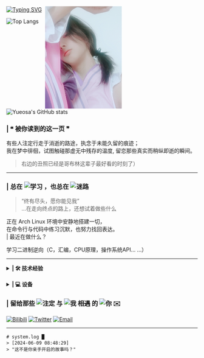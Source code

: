 <a href="#">
  <img src="https://readme-typing-svg.herokuapp.com?font=ZCOOL+XiaoWei&size=26&pause=1000&duration=10000&color=BB5FBF&width=700&lines=Find+Me+...+Your+End+...+My+Origin+...+–+Sakura" alt="Typing SVG" />
</a>

<img align="right" src="https://raw.githubusercontent.com/Yueosa/Yueosa/main/Sakurya0v0.jpg" width="40%" style="margin-right: 200px;"/>

![Top Langs](https://github-readme-stats.vercel.app/api/top-langs/?username=Yueosa&layout=compact&theme=rose_pine)

![Yueosa's GitHub stats](https://github-readme-stats.vercel.app/api?username=Yueosa&show_icons=true&theme=catppuccin_latte)

### | ❝ 被你读到的这一页 ❞

有些人注定行走于消逝的路途，执念于未能久留的痕迹；  
我在梦中徘徊，试图触碰那虚无中残存的温度, 留恋那些真实而稍纵即逝的瞬间。

> 右边的丑照已经是哥布林这辈子最好看的时刻了）

---

### | 总在 ![学习](https://img.shields.io/badge/学习-000000?style=flat-square&labelColor=ffffff&color=000000) ，也总在 ![迷路](https://img.shields.io/badge/迷路-e91e63?style=flat-square&labelColor=ffffff&color=e91e63)
> “终有尽头，愿你能见我”  
...在走向终点的路上，还想试着做些什么  

正在 Arch Linux 环境中安静地搭建一切，  
在命令行与代码中练习沉默，也努力找回表达。  
| 最近在做什么？

学习二进制逆向（C，汇编，CPU原理，操作系统API… …）

---

<details>
<summary><strong>| 🛠️ 技术经验</strong></summary>

> 有经验不等于精通(学的越多, 其实学的越少)

### | 🧾 Languages
[![My Skills](https://skillicons.dev/icons?i=python,java&theme=light)](https://skillicons.dev)  
[![My Skills](https://skillicons.dev/icons?i=html,css,js,bash,md&theme=light)](https://skillicons.dev)  
[![My Skills](https://skillicons.dev/icons?i=ts,scss&theme=light)](https://skillicons.dev)

### | 🔧 Frameworks & Tools
[![My Skills](https://skillicons.dev/icons?i=flask,vscode,pycharm,vim,git&theme=light)](https://skillicons.dev)  
[![My Skills](https://skillicons.dev/icons?i=nuxt,fastapi&theme=light)](https://skillicons.dev)  
<img src="https://img.shields.io/badge/Streamlit-FF4B4B?style=flat&logo=streamlit&logoColor=white" height="28" />

### | 📚 Libraries & Packages
[![My Skills](https://skillicons.dev/icons?i=pytorch,opencv,selenium&theme=light)](https://skillicons.dev)  
<img src="https://img.shields.io/badge/Matplotlib-11557C?style=flat&logo=plotly&logoColor=white" height="28" />  <img src="https://img.shields.io/badge/BeautifulSoup-004C3F?style=flat&logo=python&logoColor=white" height="28" />  <img src="https://img.shields.io/badge/pandas-150458?style=flat&logo=pandas&logoColor=white" height="28" />  <img src="https://img.shields.io/badge/numpy-013243?style=flat&logo=numpy&logoColor=white" height="28" />

### | 🖼️ Web & Deployment
[![My Skills](https://skillicons.dev/icons?i=nginx,vue,nodejs,npm,pnpm&theme=light)](https://skillicons.dev)

### | ☁️ Environment & Systems
[![My Skills](https://skillicons.dev/icons?i=arch,ubuntu,linux,windows&theme=light)](https://skillicons.dev)

### | 💾 Databases & Services
[![My Skills](https://skillicons.dev/icons?i=github,mysql,sqlite,postgres&theme=light)](https://skillicons.dev)  

</details>


<br>
<details>
    <summary><strong>| 💻 设备</strong></summary>

[![Intel](https://img.shields.io/badge/Intel_Core_i5--12450H-0071C5?style=flat-square&logo=intel&logoColor=white)](https://www.intel.com) [![NVIDIA](https://img.shields.io/badge/RTX_4060_Laptop-76B900?style=flat-square&logo=nvidia&logoColor=white)](https://www.nvidia.com) [![RAM](https://img.shields.io/badge/16GB-RAM-555555?style=flat-square&logo=gnubash&logoColor=white)]()

### | 🧠 开发环境

[![Arch](https://img.shields.io/badge/Arch_Linux-1793D1?style=flat-square&logo=archlinux&logoColor=white)](https://archlinux.org) [![KDE](https://img.shields.io/badge/KDE_Plasma-1D99F3?style=flat-square&logo=kde&logoColor=white)](https://kde.org/plasma-desktop/) [![VMware](https://img.shields.io/badge/VMware-607078?style=flat-square&logo=vmware&logoColor=white)](https://www.vmware.com)

---

### | 🎮 日常游戏系统

[![Windows 11](https://img.shields.io/badge/Windows_11-0078D6?style=flat-square&logo=windows11&logoColor=white)](https://www.microsoft.com/windows) [![Steam](https://img.shields.io/badge/Steam-000000?style=flat-square&logo=steam&logoColor=white)](https://store.steampowered.com)

喜欢在静谧中深入一段旅程，  

![Monster Hunter](https://img.shields.io/badge/怪物猎人_世界%20%26%20荒野-5c5c5c?style=flat-square&logo=capcom&logoColor=white) ![Hollow Knight](https://img.shields.io/badge/空洞骑士-1E1E1E?style=flat-square&logo=ghost&logoColor=white) ![Ori](https://img.shields.io/badge/Ori%20Series-6C4EC6?style=flat-square&logo=xbox&logoColor=white) ![Stellaris](https://img.shields.io/badge/群星-000000?style=flat-square&logo=paradoxinteractive&logoColor=white) ![Terraria](https://img.shields.io/badge/Terraria-5DA85D?style=flat-square&logo=treehouse&logoColor=white) ![PCL2 Minecraft](https://img.shields.io/badge/PCL2_Minecraft-009688?style=flat-square&logo=minecraft&logoColor=white)

也会偶尔陷进某段温柔而疯狂的故事——

![Galgame](https://img.shields.io/badge/Galgame%20Lover-EC407A?style=flat-square&logo=visualstudiocode&logoColor=white) ![近月少女的礼仪](https://img.shields.io/badge/近月少女的礼仪-FC8EAC?style=flat-square&logoColor=white) ![死馆](https://img.shields.io/badge/死馆-3E3A39?style=flat-square&logoColor=white)

---

### | 📘 学习系统

[![Windows 10](https://img.shields.io/badge/Windows_10-0078D6?style=flat-square&logo=windows&logoColor=white)](https://www.microsoft.com/windows) [![VMware](https://img.shields.io/badge/VMware-607078?style=flat-square&logo=vmware&logoColor=white)](https://www.vmware.com)
[![MySQL](https://img.shields.io/badge/MySQL-4479A1?style=flat-square&logo=mysql&logoColor=white)](https://www.mysql.com) [![eNSP](https://img.shields.io/badge/eNSP-Huawei-CA1616?style=flat-square&logo=huawei&logoColor=white)](https://support.huawei.com/enterprise/zh/ensp-pid-9017383)

---

### 📱 移动设备 & 外设

[![OPPO Reno ACE](https://img.shields.io/badge/OPPO_Reno_ACE-009688?style=flat-square&logo=oppo&logoColor=white)](https://www.oppo.com) [![OnePlus Pad](https://img.shields.io/badge/OnePlus_Pad-EB0029?style=flat-square&logo=oneplus&logoColor=white)](https://www.oneplus.com) [![Edifier WNB820](https://img.shields.io/badge/Edifier_WNB820-000000?style=flat-square&logo=edifier&logoColor=white)](https://www.edifier.com) [![前行者 X87 Ultra](https://img.shields.io/badge/前行者_X87_Ultra-FF69B4?style=flat-square&logo=mechanical-keyboard&logoColor=white)](https://item.taobao.com/item.htm?id=720931275829)


</details>

### | 留给那些 ![注定](https://img.shields.io/badge/注定-2c2c2c?style=flat-square&labelColor=2c2c2c&color=9e9e9e) 与 ![我](https://img.shields.io/badge/我-000000?style=flat-square&labelColor=ffffff&color=000000) ~~相遇~~ 的 ![你](https://img.shields.io/badge/你-e91e63?style=flat-square&labelColor=ffffff&color=e91e63) ✉️


[![Bilibili](https://img.shields.io/badge/The--Herta-FB7299.svg?style=for-the-badge&logo=Bilibili&logoColor=white)](https://space.bilibili.com/433677987) [![Twitter](https://img.shields.io/badge/@Yosa04942475621-1DA1F2.svg?style=for-the-badge&logo=Twitter&logoColor=white)](https://x.com/Yosa04942475621) [![Email](https://img.shields.io/badge/Email-me-0078D4?style=for-the-badge&logo=Gmail&logoColor=white)](mailto:yichegnxin7@gmail.com)

---

```
# system.log █
> [2024-06-09 08:48:29]  
> "这不是你亲手开启的故事吗？"
```




